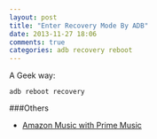 ```yaml
---
layout: post
title: "Enter Recovery Mode By ADB"
date: 2013-11-27 18:06
comments: true
categories: adb recovery reboot
---
```

A Geek way:
```
adb reboot recovery
```

###Others
  * <a href="http://www.amazon.com/gp/product/B004FRX0MY/ref=as_li_tl?ie=UTF8&camp=1789&creative=9325&creativeASIN=B004FRX0MY&linkCode=as2&tag=droidyueblog-20&linkId=B3Y66BNQGCSDZZMP">Amazon Music with Prime Music</a><img src="http://ir-na.amazon-adsystem.com/e/ir?t=droidyueblog-20&l=as2&o=1&a=B004FRX0MY" width="1" height="1" border="0" alt="" style="border:none !important; margin:0px !important;" />

